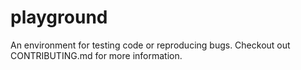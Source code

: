 # playground

An environment for testing code or reproducing bugs. Checkout out CONTRIBUTING.md for more information.